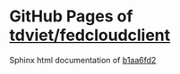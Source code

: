 GitHub Pages of [tdviet/fedcloudclient](https://github.com/tdviet/fedcloudclient.git)
===
Sphinx html documentation of [b1aa6fd2](https://github.com/tdviet/fedcloudclient/tree/b1aa6fd2b125b946f3c77a4967b0b1a3180cc2d5)
